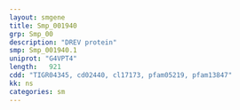 ```yaml
---
layout: smgene
title: Smp_001940
grp: Smp_00
description: "DREV protein"
smp: Smp_001940.1
uniprot: "G4VPT4"
length:   921
cdd: "TIGR04345, cd02440, cl17173, pfam05219, pfam13847"
kk: ns
categories: sm
---
```

